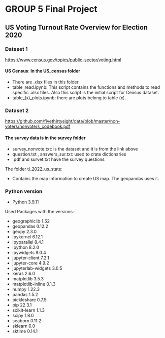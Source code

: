 # GROUP 5 Final Project

## US Voting Turnout Rate Overview for Election 2020

### Dataset 1

<https://www.census.gov/topics/public-sector/voting.html>

#### US Census: In the US_census folder

* There are .xlsx files in this folder.
* table_read.ipynb: This script contains the functions and methods to read specific .xlsx files. Also this script is the initial script for Census dataset.
* table_(x)_plots.ipynb: there are plots belong to table (x).

### Dataset 2

<https://github.com/fivethirtyeight/data/blob/master/non-voters/nonvoters_codebook.pdf>

#### The survey data is in the survey folder

* survey_nonvote.txt: is the dataset and it is from the link above
* question.txt , answers_sur.txt: used to crate dictionaries
* .pdf and survet.txt have the survey questions

The folder tl_2022_us_state:

* Contains the map information to create US map. The geopandas uses it.

### Python version

* Python 3.9.11

Used Packages with the versions:

* geographiclib                 1.52
* geopandas                     0.12.2
* geopy                         2.3.0
* ipykernel                     6.12.1
* ipyparallel                   8.4.1
* ipython                       8.2.0
* ipywidgets                    8.0.4
* jupyter-client                7.2.1
* jupyter-core                  4.9.2
* jupyterlab-widgets            3.0.5
* keras                         2.6.0
* matplotlib                    3.5.3
* matplotlib-inline             0.1.3
* numpy                         1.22.3
* pandas                        1.5.2
* pickleshare                   0.7.5
* pip                           22.3.1
* scikit-learn                  1.1.3
* scipy                         1.8.0
* seaborn                       0.11.2
* sklearn                       0.0
* sktime                        0.14.1
